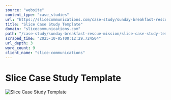 ```yaml
---
source: "website"
content_type: "case_studies"
url: "https://slicecommunications.com/case-study/sunday-breakfast-rescue-mission/slice-case-study-template-4"
title: "Slice Case Study Template"
domain: "slicecommunications.com"
path: "/case-study/sunday-breakfast-rescue-mission/slice-case-study-template-4"
scraped_time: "2025-10-05T00:12:29.724504"
url_depth: 3
word_count: 9
client_name: "slice-communications"
---
```


# Slice Case Study Template

![Slice Case Study Template](https://slicecommunications.com/wp-content/uploads/2022/01/Slice-Case-Study-Template-300x300.png)